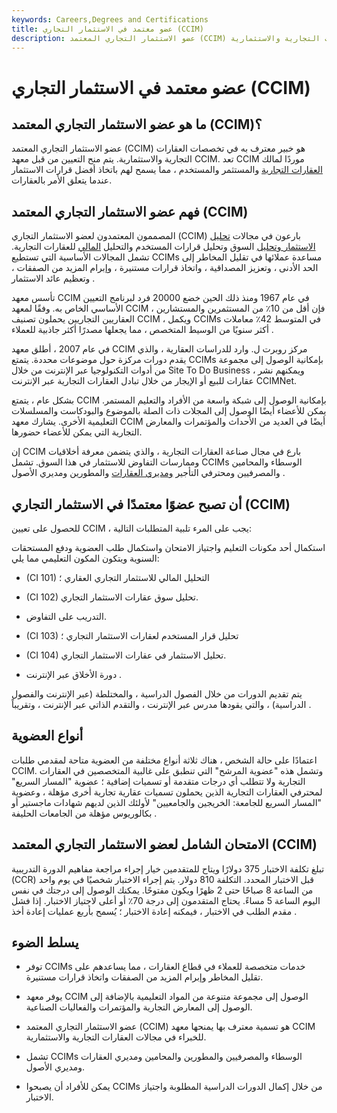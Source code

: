 ```yaml
---
keywords: Careers,Degrees and Certifications
title: عضو معتمد في الاستثمار التجاري (CCIM)
description: عضو الاستثمار التجاري المعتمد (CCIM) هو خبير معترف به في تخصصات العقارات التجارية والاستثمارية.
---
```


# عضو معتمد في الاستثمار التجاري (CCIM)
## ما هو عضو الاستثمار التجاري المعتمد (CCIM)؟

عضو الاستثمار التجاري المعتمد (CCIM) هو خبير معترف به في تخصصات العقارات التجارية والاستثمارية. يتم منح التعيين من قبل معهد CCIM. تعد CCIM موردًا لمالك [العقارات التجارية](/commercialrealestate) والمستثمر والمستخدم ، مما يسمح لهم باتخاذ أفضل قرارات الاستثمار عندما يتعلق الأمر بالعقارات.

## فهم عضو الاستثمار التجاري المعتمد (CCIM)

المصممون المعتمدون لعضو الاستثمار التجاري (CCIM) بارعون في مجالات [تحليل الاستثمار وتحليل](/investment-analysis) السوق وتحليل قرارات المستخدم والتحليل [المالي](/financial-analysis) للعقارات التجارية. تشمل المجالات الأساسية التي تستطيع CCIMs مساعدة عملائها في تقليل المخاطر إلى الحد الأدنى ، وتعزيز المصداقية ، واتخاذ قرارات مستنيرة ، وإبرام المزيد من الصفقات ، وتعظيم عائد الاستثمار .

تأسس معهد CCIM في عام 1967 ومنذ ذلك الحين خضع 20000 فرد لبرنامج التعيين الأساسي الخاص به. وفقًا لمعهد CCIM ، فإن أقل من 10٪ من المستثمرين والمستشارين العقاريين التجاريين يحملون تصنيف CCIM ، ويكمل CCIMs في المتوسط 42٪ معاملات أكثر سنويًا من الوسيط المتخصص ، مما يجعلها مصدرًا أكثر جاذبية للعملاء .

في عام 2007 ، أطلق معهد CCIM مركز روبرت ل. وارد للدراسات العقارية ، والذي يقدم دورات مركزة حول موضوعات محددة. يتمتع CCIMs بإمكانية الوصول إلى مجموعة من أدوات التكنولوجيا عبر الإنترنت من خلال Site To Do Business ، ويمكنهم نشر عقارات للبيع أو الإيجار من خلال تبادل العقارات التجارية عبر الإنترنت CCIMNet.

بشكل عام ، يتمتع CCIM بإمكانية الوصول إلى شبكة واسعة من الأفراد والتعليم المستمر. يمكن للأعضاء أيضًا الوصول إلى المجلات ذات الصلة بالموضوع والبودكاست والمسلسلات التعليمية الأخرى. يشارك معهد CCIM أيضًا في العديد من الأحداث والمؤتمرات والمعارض التجارية التي يمكن للأعضاء حضورها.

إن CCIM بارع في مجال صناعة العقارات التجارية ، والذي يتضمن معرفة أخلاقيات وممارسات التفاوض للاستثمار في هذا السوق. تشمل CCIMs الوسطاء والمحامين والمصرفيين ومحترفي التأجير [ومديري العقارات](/property-manager) والمطورين ومديري الأصول .

## أن تصبح عضوًا معتمدًا في الاستثمار التجاري (CCIM)

للحصول على تعيين CCIM ، يجب على المرء تلبية المتطلبات التالية:

استكمال أحد مكونات التعليم واجتياز الامتحان واستكمال طلب العضوية ودفع المستحقات السنوية ويتكون المكون التعليمي مما يلي:

- (CI 101) التحليل المالي للاستثمار التجاري العقاري ؛

- (CI 102) تحليل سوق عقارات الاستثمار التجاري.

- التدريب على التفاوض.

- (CI 103) تحليل قرار المستخدم لعقارات الاستثمار التجاري ؛

- (CI 104) تحليل الاستثمار في عقارات الاستثمار التجاري.

- دورة الأخلاق عبر الإنترنت .

يتم تقديم الدورات من خلال الفصول الدراسية ، والمختلطة (عبر الإنترنت والفصول الدراسية) ، والتي يقودها مدرس عبر الإنترنت ، والتقدم الذاتي عبر الإنترنت ، وتقريباً .

## أنواع العضوية

اعتمادًا على حالة الشخص ، هناك ثلاثة أنواع مختلفة من العضوية متاحة لمقدمي طلبات CCIM. وتشمل هذه "عضوية المرشح" التي تنطبق على غالبية المتخصصين في العقارات التجارية ولا تتطلب أي درجات متقدمة أو تسميات إضافية ؛ عضوية "المسار السريع" لمحترفي العقارات التجارية الذين يحملون تسميات عقارية تجارية أخرى مؤهلة ، وعضوية "المسار السريع للجامعة: الخريجين والجامعيين" لأولئك الذين لديهم شهادات ماجستير أو بكالوريوس مؤهلة من الجامعات الحليفة .

## الامتحان الشامل لعضو الاستثمار التجاري المعتمد (CCIM)

تبلغ تكلفة الاختبار 375 دولارًا ويتاح للمتقدمين خيار إجراء مراجعة مفاهيم الدورة التدريبية (CCR) قبل الاختبار المحدد. التكلفة 810 دولار. يتم إجراء الاختبار شخصيًا في يوم واحد من الساعة 8 صباحًا حتى 2 ظهرًا ويكون مفتوحًا. يمكنك الوصول إلى درجتك في نفس اليوم الساعة 5 مساءً. يحتاج المتقدمون إلى درجة 70٪ أو أعلى لاجتياز الاختبار. إذا فشل مقدم الطلب في الاختبار ، فيمكنه إعادة الاختبار ؛ يُسمح بأربع عمليات إعادة أخذ .

## يسلط الضوء

- توفر CCIMs خدمات متخصصة للعملاء في قطاع العقارات ، مما يساعدهم على تقليل المخاطر وإبرام المزيد من الصفقات واتخاذ قرارات مستنيرة.

- يوفر معهد CCIM الوصول إلى مجموعة متنوعة من المواد التعليمية بالإضافة إلى الوصول إلى المعارض التجارية والمؤتمرات والفعاليات الصناعية.

- عضو الاستثمار التجاري المعتمد (CCIM) هو تسمية معترف بها يمنحها معهد CCIM للخبراء في مجالات العقارات التجارية والاستثمارية.

- تشمل CCIMs الوسطاء والمصرفيين والمطورين والمحامين ومديري العقارات ومديري الأصول.

- يمكن للأفراد أن يصبحوا CCIMs من خلال إكمال الدورات الدراسية المطلوبة واجتياز الاختبار.

